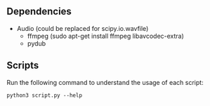 ## Dependencies
- Audio (could be replaced for scipy.io.wavfile) 
  - ffmpeg (sudo apt-get install ffmpeg libavcodec-extra)
  - pydub

## Scripts
Run the following command to understand the usage of each script:
```
python3 script.py --help
```
